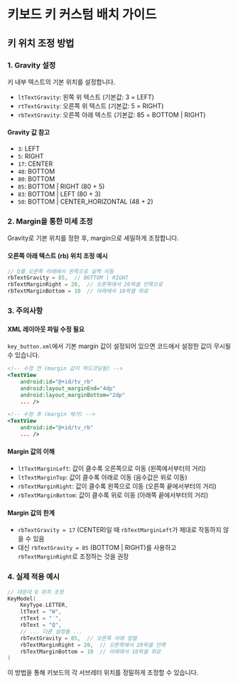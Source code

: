 # 키보드 키 커스텀 배치 가이드

## 키 위치 조정 방법

### 1. Gravity 설정
키 내부 텍스트의 기본 위치를 설정합니다.

- `ltTextGravity`: 왼쪽 위 텍스트 (기본값: 3 = LEFT)
- `rtTextGravity`: 오른쪽 위 텍스트 (기본값: 5 = RIGHT)
- `rbTextGravity`: 오른쪽 아래 텍스트 (기본값: 85 = BOTTOM | RIGHT)

#### Gravity 값 참고
- `3`: LEFT
- `5`: RIGHT
- `17`: CENTER
- `48`: BOTTOM
- `80`: BOTTOM
- `85`: BOTTOM | RIGHT (80 + 5)
- `83`: BOTTOM | LEFT (80 + 3)
- `50`: BOTTOM | CENTER_HORIZONTAL (48 + 2)

### 2. Margin을 통한 미세 조정
Gravity로 기본 위치를 정한 후, margin으로 세밀하게 조정합니다.

#### 오른쪽 아래 텍스트 (rb) 위치 조정 예시
```kotlin
// Q를 오른쪽 아래에서 왼쪽으로 살짝 이동
rbTextGravity = 85,  // BOTTOM | RIGHT
rbTextMarginRight = 20,  // 오른쪽에서 20픽셀 안쪽으로
rbTextMarginBottom = 10  // 아래에서 10픽셀 위로
```

### 3. 주의사항

#### XML 레이아웃 파일 수정 필요
`key_button.xml`에서 기본 margin 값이 설정되어 있으면 코드에서 설정한 값이 무시될 수 있습니다.
```xml
<!-- 수정 전 (margin 값이 하드코딩됨) -->
<TextView
    android:id="@+id/tv_rb"
    android:layout_marginEnd="4dp"
    android:layout_marginBottom="2dp"
    ... />

<!-- 수정 후 (margin 제거) -->
<TextView
    android:id="@+id/tv_rb"
    ... />
```

#### Margin 값의 이해
- `ltTextMarginLeft`: 값이 클수록 오른쪽으로 이동 (왼쪽에서부터의 거리)
- `ltTextMarginTop`: 값이 클수록 아래로 이동 (음수값은 위로 이동)
- `rbTextMarginRight`: 값이 클수록 왼쪽으로 이동 (오른쪽 끝에서부터의 거리)
- `rbTextMarginBottom`: 값이 클수록 위로 이동 (아래쪽 끝에서부터의 거리)

#### Margin 값의 한계
- `rbTextGravity = 17` (CENTER)일 때 `rbTextMarginLeft`가 제대로 작동하지 않을 수 있음
- 대신 `rbTextGravity = 85` (BOTTOM | RIGHT)를 사용하고 `rbTextMarginRight`로 조정하는 것을 권장

### 4. 실제 적용 예시

```kotlin
// 대문자 Q 위치 조정
KeyModel(
    KeyType.LETTER, 
    ltText = "W", 
    rtText = "˙", 
    rbText = "Q",
    // ... 다른 설정들 ...
    rbTextGravity = 85,  // 오른쪽 아래 정렬
    rbTextMarginRight = 20,  // 오른쪽에서 20픽셀 안쪽
    rbTextMarginBottom = 10  // 아래에서 10픽셀 위로
)
```

이 방법을 통해 키보드의 각 서브레터 위치를 정밀하게 조정할 수 있습니다.